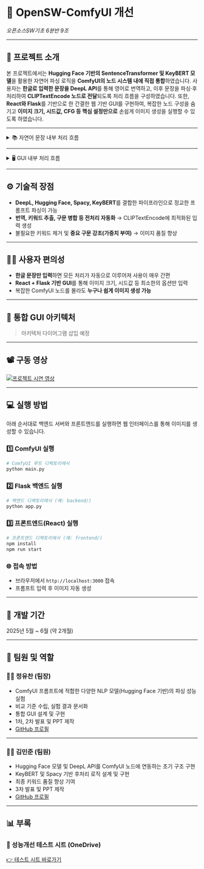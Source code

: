 
# 🚀 OpenSW-ComfyUI 개선  
*오픈소스SW기초 6분반 9조*

---

## 📝 프로젝트 소개

  본 프로젝트에서는 **Hugging Face 기반의 SentenceTransformer 및 KeyBERT 모델**을 활용한 자연어 파싱 로직을 **ComfyUI의 노드 시스템 내에 직접 통합**하였습니다. 사용자는 **한글로 입력한 문장을 DeepL API**를 통해 영어로 번역하고, 이후 문장을 파싱·후처리하여 **CLIPTextEncode 노드로 전달**되도록 처리 흐름을 구성하였습니다. 또한, **React와 Flask**를 기반으로 한 간결한 웹 기반 GUI를 구현하여, 복잡한 노드 구성을 숨기고 **이미지 크기, 시드값, CFG 등 핵심 설정만으로** 손쉽게 이미지 생성을 실행할 수 있도록 하였습니다.

---


<details>
<summary>📚 자연어 문장 내부 처리 흐름</summary>

--- 
본 프로젝트는 사용자가 입력한 한글 문장을 자동으로 번역하고, 파싱 및 후처리를 거쳐 CLIP 기반 텍스트 인코딩으로 연결한 후, 최종적으로 이미지를 생성하는 전체 파이프라인을 구성합니다. 각 단계는 다음과 같이 구성되어 있습니다:

1️⃣ **언어 감지 및 번역**  
- langdetect로 입력 언장의 언어를 판별  
- 한글인 경우 DeepL API를 사용해 자연스러운 영어 문장으로 자동 번역

2️⃣ **구문 파싱 및 키워드 추출**  
- KeyBERT + SentenceTransformer로 의미 있는 구문 후보 추출  
- cosine similarity 기반 중복 제거  
- Spacy + Matcher를 활용해 명사구, 인물 정보, 동명사 등을 추가 삽입

3️⃣ **구문 병합 및 강조 처리**  
- 연관된 구문 병합  
- `:1.3`, `:1.5` 형식으로 중요 구문 가중치 강조

4️⃣ **CLIP 텍스트 인코딩**  
- 키워드 시퀀스를 CLIPTextEncode 노드로 전달  
- `tokenize()` 및 `encode_from_tokens_scheduled()` 수행 → CONDITIONING 생성

5️⃣ **이미지 생성**  
- CONDITIONING을 기반으로 KSampler → VAEDecode를 통해 이미지 생성  
- 필요시 영역 설정/결합 등 조건 제어 가능

</details>

---

<details>
<summary>🖥️ GUI 내부 처리 흐름</summary>


---
본 GUI는 React + Flask 기반으로 작동하며, 사용자의 입력을 받아 텍스트 처리부터 이미지 생성까지 자동화된 워크플로우를 구성합니다.

1️⃣ **사용자 입력 (React UI)**  
- 프롬프트 문장 + 이미지 설정값 입력  
- `POST /generate`로 Flask에 요청

2️⃣ **백엔드 처리 (Flask)**  
- 입력 JSON을 ComfyUI의 `/prompt` API로 전달  
- Flask는 중계자 역할만 수행 (자연어 처리 X)

3️⃣ **이미지 생성 (ComfyUI 커스텀 노드)**  
- DeepL 번역 → Hugging Face 파싱 → Spacy 후처리 → CLIP 인코딩  
- KSampler + VAEDecode로 최종 이미지 생성

4️⃣ **응답 반환 및 출력**  
- 생성 이미지 경로 or base64를 React에 반환  
- React UI에서 이미지 표시

</details>

---

## ⚙️ 기술적 장점
- **DeepL, Hugging Face, Spacy, KeyBERT**를 결합한 파이프라인으로 정교한 프롬프트 파싱이 가능  
- **번역, 키워드 추출, 구문 병합 등 전처리 자동화** → CLIPTextEncode에 최적화된 입력 생성  
- 불필요한 키워드 제거 및 **중요 구문 강조(가중치 부여)** → 이미지 품질 향상

---

## 🧑‍💻 사용자 편의성
- **한글 문장만 입력**하면 모든 처리가 자동으로 이루어져 사용이 매우 간편  
- **React + Flask 기반 GUI**를 통해 이미지 크기, 시드값 등 최소한의 옵션만 입력  
- 복잡한 ComfyUI 노드를 몰라도 **누구나 쉽게 이미지 생성 가능**

---

## 🧱 통합 GUI 아키텍처
> 아키텍처 다이어그램 삽입 예정

---

## 📽️ 구동 영상

[![프로젝트 시연 영상](https://img.youtube.com/vi/jIUUPcVcwEo/0.jpg)](https://www.youtube.com/embed/jIUUPcVcwEo?si=ldfF0CRASY1bH_cQ)

<!-- 또는 HTML iframe 사용 시
<iframe width="560" height="315" src="https://www.youtube.com/embed/jIUUPcVcwEo?si=ldfF0CRASY1bH_cQ" title="YouTube video player" frameborder="0" allow="accelerometer; autoplay; clipboard-write; encrypted-media; gyroscope; picture-in-picture; web-share" referrerpolicy="strict-origin-when-cross-origin" allowfullscreen></iframe>
-->

---

## 💻 실행 방법

아래 순서대로 백엔드 서버와 프론트엔드를 실행하면 웹 인터페이스를 통해 이미지를 생성할 수 있습니다.

### 1️⃣ ComfyUI 실행
```bash
# ComfyUI 루트 디렉토리에서
python main.py
```

### 2️⃣ Flask 백엔드 실행
```bash
# 백엔드 디렉토리에서 (예: backend/)
python app.py
```

### 3️⃣ 프론트엔드(React) 실행
```bash
# 프론트엔드 디렉토리에서 (예: frontend/)
npm install
npm run start
```

### 🌐 접속 방법
- 브라우저에서 `http://localhost:3000` 접속  
- 프롬프트 입력 후 이미지 자동 생성

---

## 📅 개발 기간

2025년 5월 ~ 6월 (약 2개월)

---

## 👥 팀원 및 역할

### 🧑‍💼 정유찬 (팀장)  
- ComfyUI 프롬프트에 적합한 다양한 NLP 모델(Hugging Face 기반)의 파싱 성능 실험  
- 비교 기준 수립, 실험 결과 문서화  
- 통합 GUI 설계 및 구현  
- 1차, 2차 발표 및 PPT 제작  
- [GitHub 프로필](https://github.com/uchanni/OpenSW-ComfyUI-)

---

### 👨‍💻 김민준 (팀원)  
- Hugging Face 모델 및 DeepL API를 ComfyUI 노드에 연동하는 초기 구조 구현  
- KeyBERT 및 Spacy 기반 후처리 로직 설계 및 구현  
- 최종 키워드 품질 향상 기여  
- 3차 발표 및 PPT 제작  
- [GitHub 프로필](https://github.com/mjkim1128/OpenSW-ComfyUI-)

---

## 📊 부록

### 🔗 성능개선 테스트 시트 (OneDrive)  
[👉 테스트 시트 바로가기](https://o365sen-my.sharepoint.com/:x:/g/personal/lamborghiner_o365sen_net/EYObqDJVUp9LtYEW4XkPoPABKSqXfGhByycejAsxFGGPVw?e=MYqfCQ)
